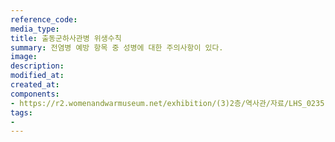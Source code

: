 ```yaml
---
reference_code:
media_type:
title: 출동군하사관병 위생수칙
summary: 전염병 예방 항목 중 성병에 대한 주의사항이 있다.
image:
description:
modified_at:
created_at:
components:
- https://r2.womenandwarmuseum.net/exhibition/(3)2층/역사관/자료/LHS_0235.jpg
tags:
-
---
```

